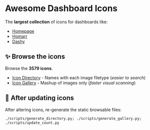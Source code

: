 # Awesome Dashboard Icons

The **largest collection** of icons for dashboards like:

- [Homepage](https://gethomepage.dev/)
- [Homarr](https://homarr.dev/)
- [Dashy](https://dashy.to/)


## ✨ Browse the icons

Browse the **3579 icons**.

- [Icon Directory](_static/directory-a.md) - Names with each image filetype (_easier to search_)
- [Icon Gallery](_static/gallery-a.md) - Mashup of images only (_faster visual scanning_)


## 🚀 After updating icons

After altering icons, re-generate the static browsable files:

    ./scripts/generate_directory.py; ./scripts/generate_gallery.py; ./scripts/update_count.py
